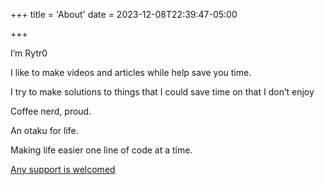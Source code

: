 +++
title = 'About'
date = 2023-12-08T22:39:47-05:00
 
+++

I’m Rytr0

I like to make videos and articles while help save you time.

I try to make solutions to things that I could save time on that I don’t enjoy

Coffee nerd, proud.

An otaku for life.

Making life easier one line of code at a time.

[Any support is welcomed](/post/donate)
